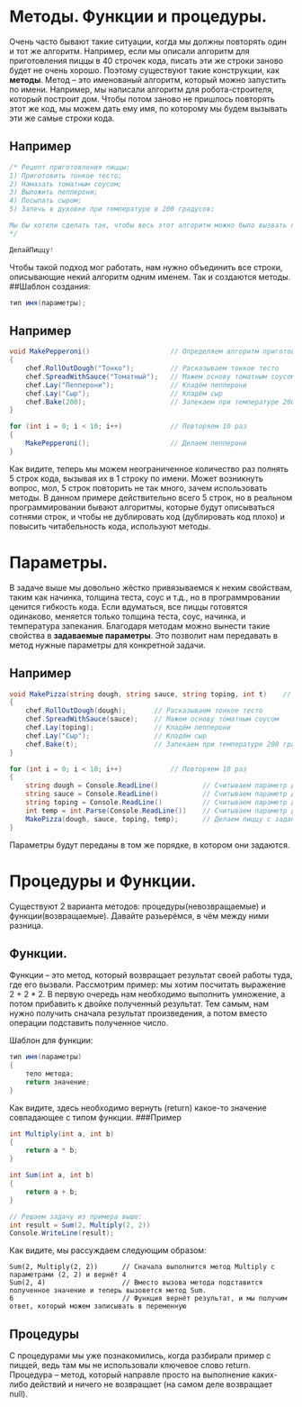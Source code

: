# Методы. Функции и процедуры.

Очень часто бывают такие ситуации, когда мы должны повторять один и тот же алгоритм. Например, если мы описали алгоритм для приготовления пиццы в 40 строчек кода, писать эти же строки заново будет не очень хорошо. Поэтому существуют такие конструкции, как **методы**.
Метод – это именованый алгоритм, который можно запустить по имени.
Например, мы написали алгоритм для робота-строителя, который построит дом. Чтобы потом заново не пришлось повторять этот же код, мы можем дать ему имя, по которому мы будем вызывать эти же самые строки кода.
## Например
```csharp
/* Рецепт приготовления пиццы:
1) Приготовить тонкое тесто;
2) Намазать томатным соусом;
3) Выложить пепперони;
4) Посыпать сыром;
5) Запечь в духовке при температуре в 200 градусов;

Мы бы хотели сделать так, чтобы весь этот алгоритм можно было вызвать по 1 имени, в 1 строчку кода.
*/

ДелайПиццу!
```

Чтобы такой подход мог работать, нам нужно объединить все строки, описывающие некий алгоритм одним именем. Так и создаются методы. 
##Шаблон создания:
```csharp
тип имя(параметры);
```
## Например
```csharp
void MakePepperoni()                    // Определяем алгоритм приготовления пепперони
{
    chef.RollOutDough("Тонко");         // Расказываем тонкое тесто
    chef.SpreadWithSauce("Томатный");   // Мажем основу томатным соусом
    chef.Lay("Пепперони");              // Кладём пепперони
    chef.Lay("Сыр");                    // Кладём сыр
    chef.Bake(200);                     // Запекаем при температуре 200 градусов
}

for (int i = 0; i < 10; i++)            // Повторяем 10 раз
{
    MakePepperoni();                    // Делаем пепперони
}
```

Как видите, теперь мы можем неограниченное количество раз полнять 5 строк кода, вызывая их в 1 строку по имени. Может возникнуть вопрос, мол, 5 строк повторить не так много, зачем использовать методы. В данном примере действительно всего 5 строк, но в реальном программировании бывают алгоритмы, которые будут описываться сотнями строк, и чтобы не дублировать код (дублировать код  плохо) и повысить читабельность кода, используют методы.

# Параметры.
В задаче выше мы довольно жёстко привязываемся к неким свойствам, таким как начинка, толщина теста, соус и т.д., но в программровании ценится гибкость кода. Если вдуматься, все пиццы готовятся одинаково, меняется только толщина теста, соус, начинка, и температура запекания. Благодаря методам можно вынести такие свойства в **задаваемые параметры**. Это позволит нам передавать в метод нужные параметры для конкретной задачи.
## Например
```csharp
void MakePizza(string dough, string sauce, string toping, int t)    // Определяем алгоритм приготовления пиццы по заданным параметрам
{
    chef.RollOutDough(dough);       // Расказываем тонкое тесто
    chef.SpreadWithSauce(sauce);    // Мажем основу томатным соусом
    chef.Lay(toping);               // Кладём пепперони
    chef.Lay("Сыр");                // Кладём сыр
    chef.Bake(t);                   // Запекаем при температуре 200 градусов
}

for (int i = 0; i < 10; i++)            // Повторяем 10 раз
{
    string dough = Console.ReadLine()           // Считываем параметр для теста
    string sauce = Console.ReadLine()           // Считываем параметр для соуса
    string toping = Console.ReadLine()          // Считываем параметр для начинки
    int temp = int.Parse(Console.ReadLine())    // Считываем параметр для температуры
    MakePizza(dough, sauce, toping, temp);      // Делаем пиццу с заданными параметрами
}
```
Параметры будут переданы в том же порядке, в котором они задаются.

# Процедуры и Функции.
Существуют 2 варианта методов: процедуры(невозвращаемые) и функции(возвращаемые). Давайте разьерёмся, в чём между ними разница.
## Функции.
Функции – это метод, который возвращает результат своей работы туда, где его вызвали. Рассмотрим пример: мы хотим посчитать выражение 2 + 2 * 2. В первую очередь нам необходимо выполнить умножение, а потом прибавить к двойке полученный результат. Тем самым, нам нужно получить сначала результат произведения, а потом вместо операции подставить полученное число.

Шаблон для функции:
```csharp
тип имя(параметры)
{
    тело метода;
    return значение;
}
```
Как видите, здесь необходимо вернуть (return) какое-то значение совпадающее с типом функции.
###Пример
```csharp
int Multiply(int a, int b)
{
    return a * b;
}

int Sum(int a, int b)
{
    return a + b;
}

// Решаем задачу из примера выше:
int result = Sum(2, Multiply(2, 2))
Console.WriteLine(result);
```
Как видите, мы рассуждаем следующим образом:
```
Sum(2, Multiply(2, 2))      // Сначала выполнится метод Multiply с параметрами (2, 2) и вернёт 4
Sum(2, 4)                   // Вместо вызова метода подставится полученное значение и теперь вызовется метод Sum.
6                           // Функция вернёт результат, и мы получим ответ, который можем записывать в переменную
``` 

## Процедуры
С процедурами мы уже познакомились, когда разбирали пример с пиццей, ведь там мы не использовали ключевое слово return.
Процедура – метод, который направле просто на выполнение каких-либо действий и ничего не возвращает (на самом деле возвращает null).